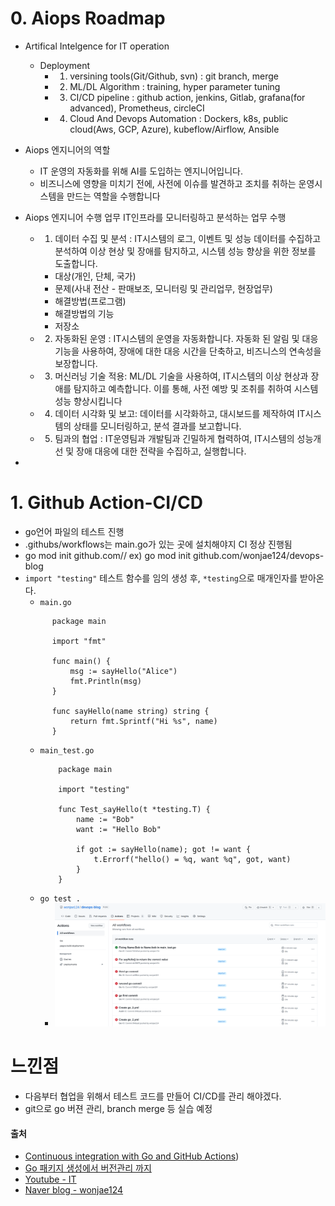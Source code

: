 # 0. Aiops Roadmap
- Artifical Intelgence for IT operation
    - Deployment
        -  1. versining tools(Git/Github, svn) : git branch, merge
        -  2. ML/DL Algorithm : training, hyper parameter tuning
        -  3. CI/CD pipeline : github action, jenkins, Gitlab, grafana(for advanced), Prometheus, circleCI
        -  4. Cloud And Devops Automation : Dockers, k8s, public cloud(Aws, GCP, Azure), kubeflow/Airflow, Ansible
- Aiops 엔지니어의 역할
  - IT 운영의 자동화를 위해 AI를 도입하는 엔지니어입니다.
  - 비즈니스에 영향을 미치기 전에, 사전에 이슈를 발견하고 조치를 취하는 운영시스템을 만드는 역할을 수행합니다

- Aiops 엔지니어 수행 업무
    IT인프라를 모니터링하고 분석하는 업무 수행
    - 1. 데이터 수집 및 분석 : IT시스템의 로그, 이벤트 및 성능 데이터를 수집하고 분석하여 이상 현상 및 장애를 탐지하고, 시스템 성능 향상을 위한 정보를 도출합니다.
      - 대상(개인, 단체, 국가)
      - 문제(사내 전산 - 판매보조, 모니터링 및 관리업무, 현장업무) 
      - 해결방법(프로그램)
      - 해결방법의 기능
      - 저장소
    - 2. 자동화된 운영 : IT시스템의 운영을 자동화합니다. 자동화 된 알림 및 대응 기능을 사용하여, 장애에 대한 대응 시간을 단축하고, 비즈니스의 연속성을 보장합니다.
    - 3. 머신러닝 기술 적용: ML/DL 기술을 사용하여, IT시스템의 이상 현상과 장애를 탐지하고 예측합니다. 이를 통해, 사전 예방 및 조취를 취하여 시스템 성능 향상시킵니다
    - 4. 데이터 시각화 및 보고: 데이터를 시각화하고, 대시보드를 제작하여 IT시스템의 상태를 모니터링하고, 분석 결과를 보고합니다.
    - 5. 팀과의 협업 : IT운영팀과 개발팀과 긴밀하게 협력하여, IT시스템의 성능개선 및 장애 대응에 대한 전략을 수집하고, 실행합니다.

-
    
# 1. Github Action-CI/CD
- go언어 파일의 테스트 진행
- .githubs/workflows는 main.go가 있는 곳에 설치해야지 CI 정상 진행됨
- go mod init github.com/<user name>/<repository name> ex) go mod init github.com/wonjae124/devops-blog
- `import "testing"` 테스트 함수를 임의 생성 후, `*testing`으로 매개인자를 받아온다.
    - `main.go`
    ```golang
          package main

          import "fmt"

          func main() {
              msg := sayHello("Alice")
              fmt.Println(msg)
          }

          func sayHello(name string) string {
              return fmt.Sprintf("Hi %s", name)
          }
    
    ```
    - `main_test.go`
        ```golang
            package main

            import "testing"

            func Test_sayHello(t *testing.T) {
                name := "Bob"
                want := "Hello Bob"

                if got := sayHello(name); got != want {
                    t.Errorf("hello() = %q, want %q", got, want)
                }
            }

        ```
     - `go test .`      
        - <img src = "https://github.com/wonjae124/Devops/blob/main/image/%EC%8A%A4%ED%81%AC%EB%A6%B0%EC%83%B7%202023-03-17%2018-27-38.png" width=1200>

# 느낀점
- 다음부터 협업을 위해서 테스트 코드를 만들어 CI/CD를 관리 해야겠다.
- git으로 go 버젼 관리, branch merge 등 실습 예정

#### 출처
- [Continuous integration with Go and GitHub Actions](https://www.alexedwards.net/blog/ci-with-go-and-github-actions))
- [Go 패키지 생성에서 버전관리 까지](https://breezymind.com/go-semantic-versioning/)
- [Youtube - IT](https://youtu.be/xD7BQOyHYjo)
- [Naver blog - wonjae124](https://blog.naver.com/wonjae124/223047931490)
<br/><br/><br/>
